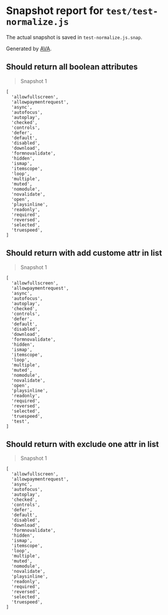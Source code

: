 # Snapshot report for `test/test-normalize.js`

The actual snapshot is saved in `test-normalize.js.snap`.

Generated by [AVA](https://avajs.dev).

## Should return all boolean attributes

> Snapshot 1

    [
      'allowfullscreen',
      'allowpaymentrequest',
      'async',
      'autofocus',
      'autoplay',
      'checked',
      'controls',
      'defer',
      'default',
      'disabled',
      'download',
      'formnovalidate',
      'hidden',
      'ismap',
      'itemscope',
      'loop',
      'multiple',
      'muted',
      'nomodule',
      'novalidate',
      'open',
      'playsinline',
      'readonly',
      'required',
      'reversed',
      'selected',
      'truespeed',
    ]

## Should return with add custome attr in list

> Snapshot 1

    [
      'allowfullscreen',
      'allowpaymentrequest',
      'async',
      'autofocus',
      'autoplay',
      'checked',
      'controls',
      'defer',
      'default',
      'disabled',
      'download',
      'formnovalidate',
      'hidden',
      'ismap',
      'itemscope',
      'loop',
      'multiple',
      'muted',
      'nomodule',
      'novalidate',
      'open',
      'playsinline',
      'readonly',
      'required',
      'reversed',
      'selected',
      'truespeed',
      'test',
    ]

## Should return with exclude one attr in list

> Snapshot 1

    [
      'allowfullscreen',
      'allowpaymentrequest',
      'async',
      'autofocus',
      'autoplay',
      'checked',
      'controls',
      'defer',
      'default',
      'disabled',
      'download',
      'formnovalidate',
      'hidden',
      'ismap',
      'itemscope',
      'loop',
      'multiple',
      'muted',
      'nomodule',
      'novalidate',
      'playsinline',
      'readonly',
      'required',
      'reversed',
      'selected',
      'truespeed',
    ]
